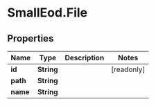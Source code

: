 # SmallEod.File

## Properties

Name | Type | Description | Notes
------------ | ------------- | ------------- | -------------
**id** | **String** |  | [readonly] 
**path** | **String** |  | 
**name** | **String** |  | 


